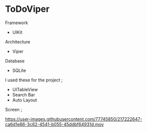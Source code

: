 # ToDoViper

Framework 

- UIKit

Architecture

- Viper

Database

- SQLite

I used these for the project ;

- UITableView
- Search Bar
- Auto Layout


Screen ; <br>

https://user-images.githubusercontent.com/77745850/217222647-ca6d1e86-3c62-4541-b055-45ddbf64931d.mov

